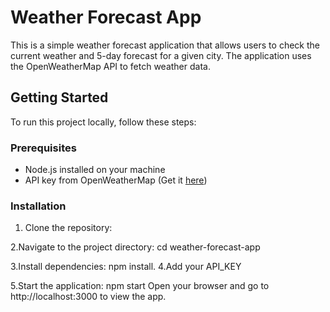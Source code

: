 # Weather Forecast App

This is a simple weather forecast application that allows users to check the current weather and 5-day forecast for a given city. The application uses the OpenWeatherMap API to fetch weather data.

## Getting Started

To run this project locally, follow these steps:

### Prerequisites

- Node.js installed on your machine
- API key from OpenWeatherMap (Get it [here](https://openweathermap.org/appid))

### Installation

1. Clone the repository:

2.Navigate to the project directory:
  cd weather-forecast-app
  
3.Install dependencies:
  npm install.
4.Add your API_KEY

5.Start the application:
  npm start
  Open your browser and go to http://localhost:3000 to view the app.
